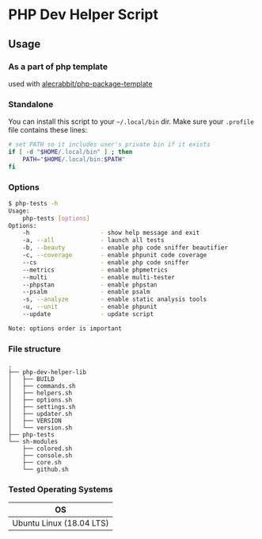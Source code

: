 # PHP Dev Helper Script

## Usage

### As a part of php template

used with [alecrabbit/php-package-template](https://github.com/alecrabbit/php-package-template/)

### Standalone

You can install this script to your `~/.local/bin` dir. Make sure your `.profile` file contains these lines:

```bash
# set PATH so it includes user's private bin if it exists
if [ -d "$HOME/.local/bin" ] ; then
    PATH="$HOME/.local/bin:$PATH"
fi
```

### Options

```bash
$ php-tests -h
Usage:
    php-tests [options]
Options:
    -h                    - show help message and exit
    -a, --all             - launch all tests
    -b, --beauty          - enable php code sniffer beautifier
    -c, --coverage        - enable phpunit code coverage
    --cs                  - enable php code sniffer
    --metrics             - enable phpmetrics
    --multi               - enable multi-tester
    --phpstan             - enable phpstan
    --psalm               - enable psalm
    -s, --analyze         - enable static analysis tools
    -u, --unit            - enable phpunit
    --update              - update script

Note: options order is important
```

### File structure

```text
.
├── php-dev-helper-lib
│   ├── BUILD
│   ├── commands.sh
│   ├── helpers.sh
│   ├── options.sh
│   ├── settings.sh
│   ├── updater.sh
│   ├── VERSION
│   └── version.sh
├── php-tests
└── sh-modules
    ├── colored.sh
    ├── console.sh
    ├── core.sh
    └── github.sh
```

### Tested Operating Systems

OS                                  |
----------------------------------- |
Ubuntu Linux (18.04 LTS)            |
